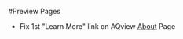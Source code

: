 #Preview Pages
- Fix 1st "Learn More" link on AQview [About](https://aqview.arb.ca.gov/about.html) Page
